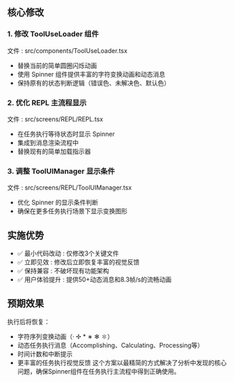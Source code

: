 ## 核心修改
### 1. 修改 ToolUseLoader 组件
文件 : src/components/ToolUseLoader.tsx

- 替换当前的简单圆圈闪烁动画
- 使用 Spinner 组件提供丰富的字符变换动画和动态消息
- 保持原有的状态判断逻辑（错误色、未解决色、默认色）
### 2. 优化 REPL 主流程显示
文件 : src/screens/REPL/REPL.tsx

- 在任务执行等待状态时显示 Spinner
- 集成到消息渲染流程中
- 替换现有的简单加载指示器
### 3. 调整 ToolUIManager 显示条件
文件 : src/screens/REPL/ToolUIManager.tsx

- 优化 Spinner 的显示条件判断
- 确保在更多任务执行场景下显示变换图形
## 实施优势
- ✅ 最小代码改动 : 仅修改3个关键文件
- ✅ 立即见效 : 修改后立即恢复丰富的视觉反馈
- ✅ 保持兼容 : 不破坏现有功能架构
- ✅ 用户体验提升 : 提供50+动态消息和8.3帧/s的流畅动画
## 预期效果
执行后将恢复：

- 字符序列变换动画（· ✢ * ∗ ✻ ✽）
- 动态任务执行消息（Accomplishing、Calculating、Processing等）
- 时间计数和中断提示
- 更丰富的任务执行视觉反馈
这个方案以最精简的方式解决了分析中发现的核心问题，确保Spinner组件在任务执行主流程中得到正确使用。